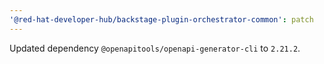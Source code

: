 ```yaml
---
'@red-hat-developer-hub/backstage-plugin-orchestrator-common': patch
---
```


Updated dependency `@openapitools/openapi-generator-cli` to `2.21.2`.
